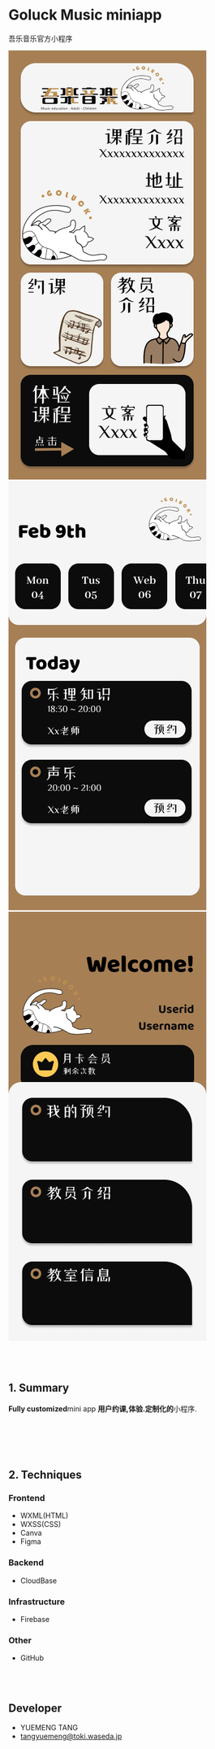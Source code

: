 # Goluck Music miniapp
吾乐音乐官方小程序 


![image](https://github.com/tangyuemeng/goluck-music/blob/develop/screenshots/home.png)
![image](https://github.com/tangyuemeng/goluck-music/blob/develop/screenshots/reserve.png)
![image](https://github.com/tangyuemeng/goluck-music/blob/develop/screenshots/userinfo.png)

<br><br>


## 1. Summary

**Fully customized**mini app
**用户约课,体验.定制化的**小程序.
<br>

<br>

<br><br>

## 2. Techniques

### Frontend

-   WXML(HTML)
-   WXSS(CSS)
-   Canva
-   Figma

### Backend

-   CloudBase


### Infrastructure

-   Firebase

### Other

-   GitHub

<br><br>


## Developer

-   YUEMENG TANG
-   tangyuemeng@toki.waseda.jp
